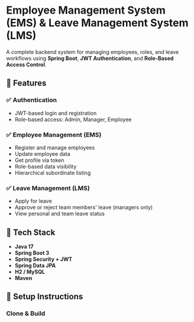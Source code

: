 # Employee Management System (EMS) & Leave Management System (LMS)

A complete backend system for managing employees, roles, and leave workflows using **Spring Boot**, **JWT Authentication**, and **Role-Based Access Control**.

## 🚀 Features

### ✅ Authentication
- JWT-based login and registration
- Role-based access: Admin, Manager, Employee

### ✅ Employee Management (EMS)
- Register and manage employees
- Update employee data
- Get profile via token
- Role-based data visibility
- Hierarchical subordinate listing

### ✅ Leave Management (LMS)
- Apply for leave
- Approve or reject team members' leave (managers only)
- View personal and team leave status

## 🧠 Tech Stack

- **Java 17**
- **Spring Boot 3**
- **Spring Security + JWT**
- **Spring Data JPA**
- **H2 / MySQL**
- **Maven**

## 🔧 Setup Instructions

### Clone & Build
